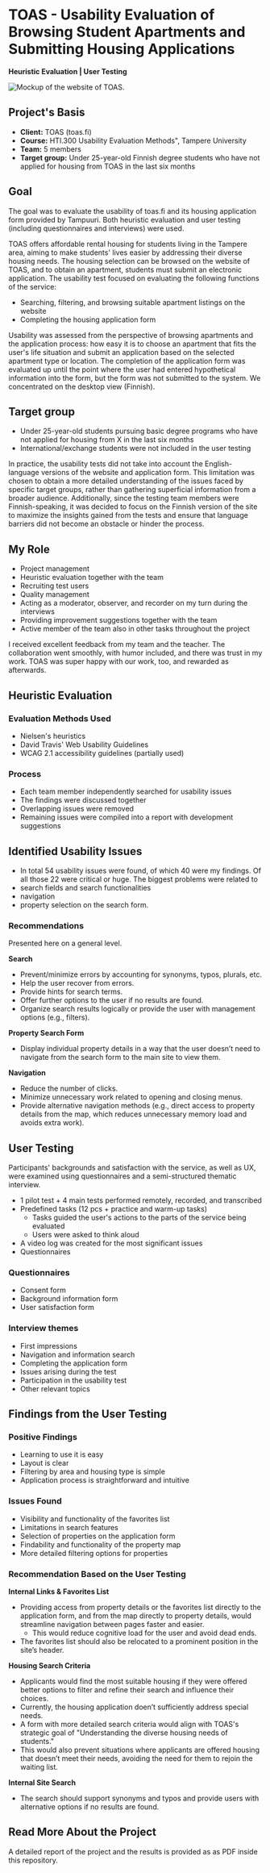 # TOAS - Usability Evaluation of Browsing Student Apartments and Submitting Housing Applications

**Heuristic Evaluation | User Testing**

![Mockup of the website of TOAS.](https://github.com/user-attachments/assets/ea3284a8-d542-475c-8475-41b999e968b0)


## Project's Basis

- **Client:** TOAS (toas.fi)
- **Course:** HTI.300 Usability Evaluation Methods", Tampere University
- **Team:** 5 members
- **Target group:** Under 25-year-old Finnish degree students who have not applied for housing from TOAS in the last six months

## Goal
The goal was to evaluate the usability of toas.fi and its housing application form provided by Tampuuri. Both heuristic evaluation and user testing (including questionnaires and interviews) were used.

TOAS offers affordable rental housing for students living in the Tampere area, aiming to make students' lives easier by addressing their diverse housing needs. The housing selection can be browsed on the website of TOAS, and to obtain an apartment, students must submit an electronic application. The usability test focused on evaluating the following functions of the service:
- Searching, filtering, and browsing suitable apartment listings on the website
- Completing the housing application form

Usability was assessed from the perspective of browsing apartments and the application process: how easy it is to choose an apartment that fits the user's life situation and submit an application based on the selected apartment type or location. The completion of the application form was evaluated up until the point where the user had entered hypothetical information into the form, but the form was not submitted to the system. We concentrated on the desktop view (Finnish).

## Target group
- Under 25-year-old students pursuing basic degree programs who have not applied for housing from X in the last six months
- International/exchange students were not included in the user testing

In practice, the usability tests did not take into account the English-language versions of the website and application form. This limitation was chosen to obtain a more detailed understanding of the issues faced by specific target groups, rather than gathering superficial information from a broader audience. Additionally, since the testing team members were Finnish-speaking, it was decided to focus on the Finnish version of the site to maximize the insights gained from the tests and ensure that language barriers did not become an obstacle or hinder the process.

## My Role
- Project management
- Heuristic evaluation together with the team
- Recruiting test users
- Quality management
- Acting as a moderator, observer, and recorder on my turn during the interviews
- Providing improvement suggestions together with the team
- Active member of the team also in other tasks throughout the project

I received excellent feedback from my team and the teacher. The collaboration went smoothly, with humor included, and there was trust in my work. TOAS was super happy with our work, too, and rewarded as afterwards.

## Heuristic Evaluation

### Evaluation Methods Used
- Nielsen's heuristics
- David Travis' Web Usability Guidelines
- WCAG 2.1 accessibility guidelines (partially used)

### Process
- Each team member independently searched for usability issues
- The findings were discussed together
- Overlapping issues were removed
- Remaining issues were compiled into a report with development suggestions

## Identified Usability Issues
- In total 54 usability issues were found, of which 40 were my findings. Of all those 22 were critical or huge. The biggest problems were related to
- search fields and search functionalities
- navigation
- property selection on the search form.

### Recommendations

Presented here on a general level.

**Search**
- Prevent/minimize errors by accounting for synonyms, typos, plurals, etc.
- Help the user recover from errors.
- Provide hints for search terms.
- Offer further options to the user if no results are found.
- Organize search results logically or provide the user with management options (e.g., filters).

**Property Search Form**
- Display individual property details in a way that the user doesn’t need to navigate from the search form to the main site to view them.

**Navigation**
- Reduce the number of clicks.
- Minimize unnecessary work related to opening and closing menus.
- Provide alternative navigation methods (e.g., direct access to property details from the map, which reduces unnecessary memory load and avoids extra work).

## User Testing
Participants' backgrounds and satisfaction with the service, as well as UX, were examined using questionnaires and a semi-structured thematic interview.

- 1 pilot test + 4 main tests performed remotely, recorded, and transcribed 
- Predefined tasks (12 pcs + practice and warm-up tasks)
  - Tasks guided the user's actions to the parts of the service being evaluated
  - Users were asked to think aloud
- A video log was created for the most significant issues
- Questionnaires

### Questionnaires
- Consent form
- Background information form
- User satisfaction form

### Interview themes
- First impressions
- Navigation and information search
- Completing the application form
- Issues arising during the test
- Participation in the usability test
- Other relevant topics

## Findings from the User Testing

### Positive Findings
- Learning to use it is easy
- Layout is clear
- Filtering by area and housing type is simple
- Application process is straightforward and intuitive

### Issues Found
- Visibility and functionality of the favorites list
- Limitations in search features
- Selection of properties on the application form
- Findability and functionality of the property map
- More detailed filtering options for properties

### Recommendation Based on the User Testing

**Internal Links & Favorites List**
- Providing access from property details or the favorites list directly to the application form, and from the map directly to property details, would streamline navigation between pages faster and easier.
  - This would reduce cognitive load for the user and avoid dead ends.
- The favorites list should also be relocated to a prominent position in the site’s header.

**Housing Search Criteria**
- Applicants would find the most suitable housing if they were offered better options to filter and refine their search and influence their choices.
- Currently, the housing application doen’t sufficiently address special needs.
- A form with more detailed search criteria would align with TOAS's strategic goal of "Understanding the diverse housing needs of students."
- This would also prevent situations where applicants are offered housing that doesn’t meet their needs, avoiding the need for them to rejoin the waiting list.

**Internal Site Search**
- The search should support synonyms and typos and provide users with alternative options if no results are found.

## Read More About the Project

A detailed report of the project and the results is provided as as PDF inside this repository. 
